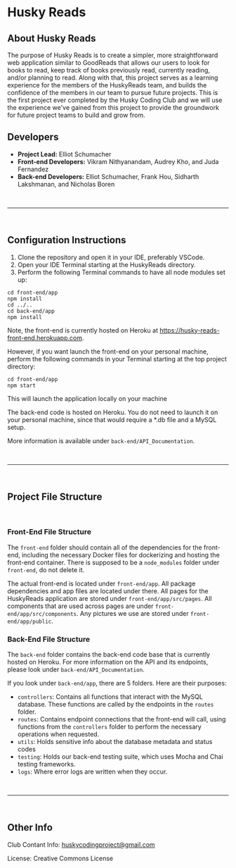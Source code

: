 # Husky Reads

## About Husky Reads
The purpose of Husky Reads is to create a simpler, more straightforward web application similar
to GoodReads that allows our users to look for books to read, keep track of books previously
read, currently reading, and/or planning to read. Along with that, this project serves as a
learning experience for the members of the HuskyReads team, and builds the confidence of the members in our team to pursue future projects. This is the first project ever completed by the Husky
Coding Club and we will use the experience we've gained from this project to provide the
groundwork for future project teams to build and grow from.


## Developers

- **Project Lead:** Elliot Schumacher
- **Front-end Developers:** Vikram Nithyanandam, Audrey Kho, and Juda Fernandez
- **Back-end Developers:** Elliot Schumacher, Frank Hou, Sidharth Lakshmanan, and Nicholas Boren

<br>

---

<br>

## Configuration Instructions
1. Clone the repository and open it in your IDE, preferably VSCode.
2. Open your IDE Terminal starting at the HuskyReads directory.
3. Perform the following Terminal commands to have all node modules set up:

```
cd front-end/app
npm install
cd ../..
cd back-end/app
npm install
```

Note, the front-end is currently hosted on Heroku at https://husky-reads-front-end.herokuapp.com.

However, if you want launch the front-end on your personal machine, perform the following commands in your Terminal starting at the top project directory:

```
cd front-end/app
npm start
```

This will launch the application locally on your machine

The back-end code is hosted on Heroku. You do not need to launch it on your personal machine,
since that would require a *.db file and a MySQL setup.

More information is available under `back-end/API_Documentation`.

<br>

---

<br>

## Project File Structure

<br>

### Front-End File Structure

The `front-end` folder should contain all of the dependencies for the front-end, including
the necessary Docker files for dockerizing and hosting the front-end container. There
is supposed to be a `node_modules` folder under `front-end`, do not delete it.

The actual front-end is located under `front-end/app`. All package dependencies and
app files are located under there.
All pages for the HuskyReads application are stored under `front-end/app/src/pages`.
All components that are used across pages are under `front-end/app/src/components`.
Any pictures we use are stored under `front-end/app/public`.


### Back-End File Structure

The `back-end` folder contains the back-end code base that is currently hosted on Heroku.
For more information on the API and its endpoints, please look under
`back-end/API_Documentation`.

If you look under `back-end/app`, there are 5 folders. Here are their purposes:
- `controllers`: Contains all functions that interact with the MySQL database. These functions are called by the endpoints in the `routes` folder.
- `routes`: Contains endpoint connections that the front-end will call, using functions from
the `controllers` folder to perform the necessary operations when requested.
- `utils`: Holds sensitive info about the database metadata and status codes
- `testing`: Holds our back-end testing suite, which uses Mocha and Chai testing frameworks.
- `logs`: Where error logs are written when they occur.

<br>

---

<br>


## Other Info

Club Contant Info: huskycodingproject@gmail.com

License: Creative Commons License


